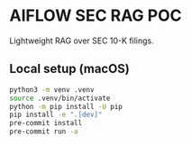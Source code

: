 # AIFLOW SEC RAG POC

Lightweight RAG over SEC 10-K filings.

## Local setup (macOS)
```bash
python3 -m venv .venv
source .venv/bin/activate
python -m pip install -U pip
pip install -e ".[dev]"
pre-commit install
pre-commit run -a
